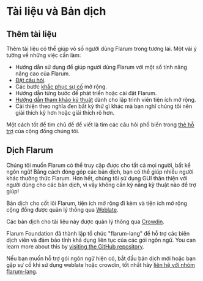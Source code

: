 # Tài liệu và Bản dịch

## Thêm tài liệu

Thêm tài liệu có thể giúp vô số người dùng Flarum trong tương lai. Một vài ý tưởng về những việc cần làm:

- Hướng dẫn sử dụng để giúp người dùng Flarum với một số tính năng nâng cao của Flarum.
- [Đặt câu hỏi](faq.md).
- Các bước [khắc phục sự cố](troubleshoot.md) mở rộng.
- Hướng dẫn từng bước để phát triển hoặc cài đặt Flarum.
- [Hướng dẫn tham khảo kỹ thuật](extend/README.md) dành cho lập trình viên tiện ích mở rộng.
- Cải thiện theo nghĩa đen bất kỳ thứ gì khác mà bạn nghĩ chúng tôi nên giải thích kỹ hơn hoặc giải thích rõ hơn.

Một cách tốt để tìm chủ đề để viết là tìm các câu hỏi phổ biến trong [thẻ hỗ trợ](https://discuss.flarum.org/t/support) của cộng đồng chúng tôi.

## Dịch Flarum

Chúng tôi muốn Flarum có thể truy cập được cho tất cả mọi người, bất kể ngôn ngữ! Bằng cách đóng góp các bản dịch, bạn có thể giúp nhiều người khác thưởng thức Flarum. Hơn hết, chúng tôi sử dụng GUI thân thiện với người dùng cho các bản dịch, vì vậy không cần kỹ năng kỹ thuật nào để trợ giúp!

Bản dịch cho cốt lõi Flarum, tiện ích mở rộng đi kèm và tiện ích mở rộng cộng đồng được quản lý thông qua [Weblate](https://weblate.rob006.net/projects/flarum/).

Các bản dịch cho tài liệu này được quản lý thông qua [Crowdin](https://crowdin.com/project/flarum-docs).

Flarum Foundation đã thành lập tổ chức "flarum-lang" để hỗ trợ các biên dịch viên và đảm bảo tính khả dụng liên tục của các gói ngôn ngữ. You can learn more about this by [visiting the GitHub repository](https://github.com/flarum-lang/about).

Nếu bạn muốn hỗ trợ gói ngôn ngữ hiện có, bắt đầu bản dịch mới hoặc bạn gặp sự cố khi sử dụng weblate hoặc crowdin, tốt nhất hãy [liên hệ với nhóm flarum-lang](https://discuss.flarum.org/d/27519-the-flarum-language-project).

